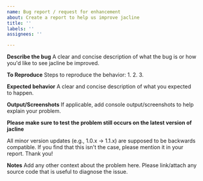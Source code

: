 ```yaml
---
name: Bug report / request for enhancement
about: Create a report to help us improve jacline
title: ''
labels: ''
assignees: ''

---
```


**Describe the bug**
A clear and concise description of what the bug is or how you'd like to see jacline be improved.

**To Reproduce**
Steps to reproduce the behavior:
1. 
2.
3.

**Expected behavior**
A clear and concise description of what you expected to happen.

**Output/Screenshots**
If applicable, add console output/screenshots to help explain your problem.

**Please make sure to test the problem still occurs on the latest version of jacline**

All minor version updates (e.g., 1.0.x -> 1.1.x) are supposed to be backwards compatible.
If you find that this isn't the case, please mention it in your report. Thank you!

**Notes**
Add any other context about the problem here. Please link/attach any source code that is useful to diagnose the issue.
